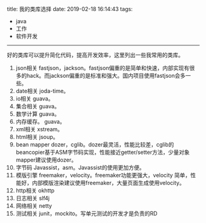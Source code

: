 title: 我的类库选择
date: 2019-02-18 16:14:43
tags:
- java
- 工作
- 软件开发

---

好的类库可以提升简化代码，提高开发效率，这里列出一些我常用的类库。
1. json相关
fastjson，jackson。fastjson偏重的是简单和快速，内部实现有很多的hack。而jackson偏重的是标准和强大。国内项目使用fastjson会多一些。
2. date相关
joda-time。
3. io相关
guava。
4. 集合相关
guava。
5. 数学计算
guava。
6. 内存缓存。
guava。
7. xml相关
xstream。
8. html相关
jsoup。
9. bean mapper
dozer，cglib。dozer最灵活，性能比较差，cglib的beancopier基于ASM字节码实现，性能接近getter/setter方法，少量对象mapper建议使用dozer。
10. 字节码
Javassist，asm。Javassist的使用更加方便。
11. 模版引擎
freemaker，velocity。freemaker功能更强大，velocity 简单，性能好，内部模版渲染建议使用freemaker，大量页面生成使用velocity。
12. http相关
okhttp
13. 日志相关
slf4j
14. 网络相关
netty
15. 测试相关
junit，mockito。写单元测试的开发才是负责的RD
